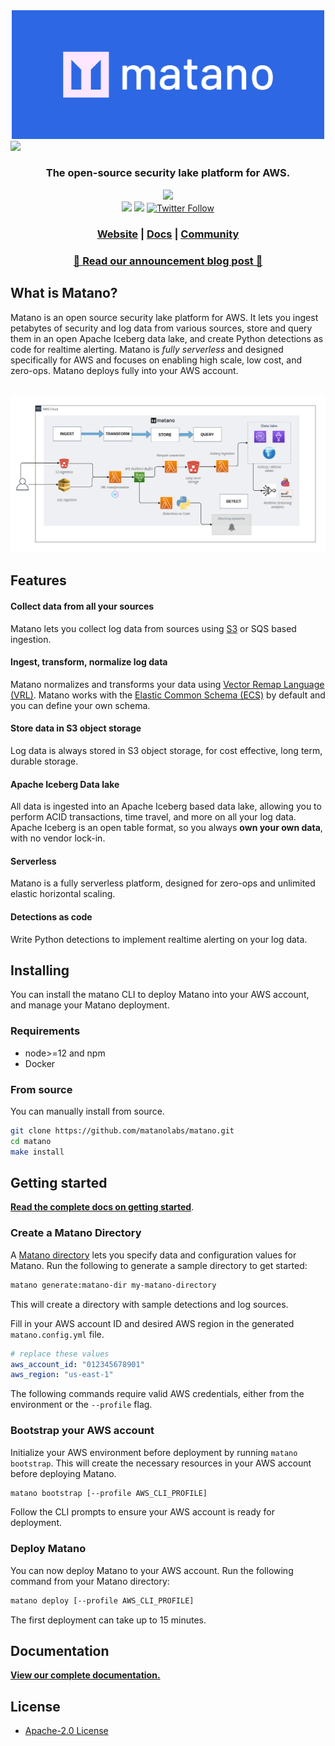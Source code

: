 <div align="center">
  <a href="https://www.matano.dev"><img src="website/src/assets/cover.png" width="500"></a>
</div>

<!-- <h1 align="center">Matano</h1> -->

<img referrerpolicy="no-referrer-when-downgrade" src="https://static.scarf.sh/a.png?x-pxid=03c989f6-90f5-4982-b002-a48635f10b5d" />

<div align="center">
  <h3>The open-source security lake platform for AWS.</h3>
</div>

<div align="center">
    <a href="#"><img src="https://img.shields.io/badge/Deploys%20to-AWS-%23FF9900.svg?style=for-the-badge&logo=amazon-aws&logoColor=white&labelColor=232F3E"/></a>
    <br>
    <a href="/LICENSE" target="_blank"><img src="https://img.shields.io/github/license/matanolabs/matano?style=flat"/></a>
    <!-- <img src="https://img.shields.io/github/v/release/matanolabs/matano?style=flat-square"/> -->
    <a href="https://discord.gg/YSYfHMbfZQ" target="_blank"><img src="https://img.shields.io/discord/996484553290022973?logo=discord&style=flat-square"/></a>
    <a href="https://twitter.com/intent/follow?screen_name=matanolabs" target="_blank"><img src="https://img.shields.io/twitter/follow/matanolabs?style=social" alt="Twitter Follow"/></a>
</div>

<div align="center">
    <h3 align="center">
        <a href="https://www.matano.dev">Website</a>
        <span> | </span>
        <a href="https://www.matano.dev/docs">Docs</a>
        <span> | </span>
        <a href="https://discord.gg/YSYfHMbfZQ">Community</a>
    </h3>
</div>

<div align="center">

### [**🔔 Read our announcement blog post 🔔**](https://www.matano.dev/blog/2022/08/11/announcing-matano?utm_source=ghr)

</div>

## What is Matano?

Matano is an open source security lake platform for AWS. It lets you ingest petabytes of security and log data from various sources, store and query them in an open Apache Iceberg data lake, and create Python detections as code for realtime alerting. Matano is *fully serverless* and designed specifically for AWS and focuses on enabling high scale, low cost, and zero-ops. Matano deploys fully into your AWS account.

<div align="center">
  <br>
  <img src="website/src/assets/diagram.png" width="1000">
</div>

## Features

#### Collect data from all your sources
Matano lets you collect log data from sources using [S3](#) or SQS based ingestion.

#### Ingest, transform, normalize log data
Matano normalizes and transforms your data using [Vector Remap Language (VRL)](https://vector.dev/docs/reference/vrl/). Matano works with the [Elastic Common Schema (ECS)](https://www.elastic.co/guide/en/ecs/current/index.html) by default and you can define your own schema. 

#### Store data in S3 object storage
Log data is always stored in S3 object storage, for cost effective, long term, durable storage.

#### Apache Iceberg Data lake
All data is ingested into an Apache Iceberg based data lake, allowing you to perform ACID transactions, time travel, and more on all your log data. Apache Iceberg is an open table format, so you always **own your own data**, with no vendor lock-in.

#### Serverless
Matano is a fully serverless platform, designed for zero-ops and unlimited elastic horizontal scaling.

#### Detections as code
Write Python detections to implement realtime alerting on your log data.

## Installing

You can install the matano CLI to deploy Matano into your AWS account, and manage your Matano deployment.

### Requirements

- node>=12 and npm
- Docker

<!-- ### Installation script

```bash
curl -sS https://raw.githubusercontent.com/matanolabs/matano/main/install.sh | bash
```

Matano will be installed by default in `"$HOME/.matano"`. You can configure this using the `--install-dir` option. -->

### From source

You can manually install from source.

```bash
git clone https://github.com/matanolabs/matano.git
cd matano
make install
```

## Getting started
[**Read the complete docs on getting started**](https://www.matano.dev/docs/getting-started).

### Create a Matano Directory

A [Matano directory](https://www.matano.dev/docs/matano-directory) lets you specify data and configuration values for Matano. Run the following to generate a sample directory to get started:

```bash
matano generate:matano-dir my-matano-directory
```

This will create a directory with sample detections and log sources.

Fill in your AWS account ID and desired AWS region in the generated `matano.config.yml` file.

```yml
# replace these values
aws_account_id: "012345678901"
aws_region: "us-east-1"
```

The following commands require valid AWS credentials, either from the environment or the `--profile` flag.

### Bootstrap your AWS account

Initialize your AWS environment before deployment by running `matano bootstrap`. This will create the necessary resources in your AWS account before deploying Matano.

```bash
matano bootstrap [--profile AWS_CLI_PROFILE]
```

Follow the CLI prompts to ensure your AWS account is ready for deployment.

### Deploy Matano

You can now deploy Matano to your AWS account. Run the following command from your Matano directory:

```bash
matano deploy [--profile AWS_CLI_PROFILE]
```

The first deployment can take up to 15 minutes.

## Documentation

[**View our complete documentation.**](https://www.matano.dev/docs)

## License

* [Apache-2.0 License](LICENSE)
